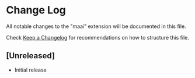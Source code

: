 # Change Log

All notable changes to the "maai" extension will be documented in this file.

Check [Keep a Changelog](http://keepachangelog.com/) for recommendations on how to structure this file.

## [Unreleased]

- Initial release